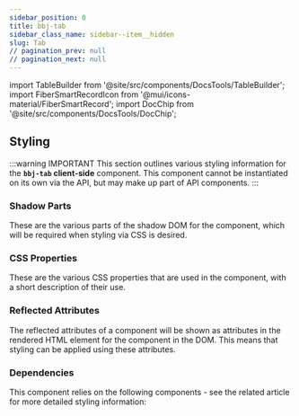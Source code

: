 ```yaml
---
sidebar_position: 0
title: bbj-tab
sidebar_class_name: sidebar--item__hidden
slug: Tab
// pagination_prev: null
// pagination_next: null
---
```


import TableBuilder from '@site/src/components/DocsTools/TableBuilder';
import FiberSmartRecordIcon from '@mui/icons-material/FiberSmartRecord';
import DocChip from '@site/src/components/DocsTools/DocChip';

<DocChip tooltipText="This component will render with a shadow DOM, an API built into the browser that facilitates encapsulation." label="Shadow" target="_blank" clickable={false} iconName='shadow' />

<DocChip tooltipText="The name of the web component that will render in the DOM." label="bbj-tab" clickable={false} iconName='code'/>

## Styling

:::warning IMPORTANT
This section outlines various styling information for the **`bbj-tab` client-side** component. This component cannot be instantiated on its own via the API, but may make up part of API components.
:::

### Shadow Parts
These are the various parts of the shadow DOM for the component, which will be required when styling via CSS is desired.
<TableBuilder tag='bbj-tab' table="parts"/>

### CSS Properties

  These are the various CSS properties that are used in the component, with a short description of their use.
  
  <TableBuilder tag='bbj-tab' table="properties"/>

### Reflected Attributes

  The reflected attributes of a component will be shown as attributes in the rendered HTML element for the component in the DOM. This means that styling can be applied using these attributes.
  
  <TableBuilder tag='bbj-tab' table="reflects"/>

### Dependencies

  This component relies on the following components - see the related article for more detailed styling information:
  
  <TableBuilder tag='bbj-tab' table="dependencies"/>
